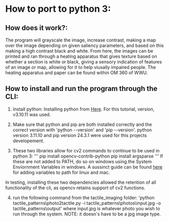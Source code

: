 # How to port to python 3:

## How does it work?:

The program will grayscale the image, increase contrast, making a map over the image depending on given saliency parameters, and based on this making a high contrast black and white. From here, the images can be printed and ran through a heating apparatus that gives texture based on whether a section is white or black, giving a sensory indication of features of an image or map, allowing for it to help viusally impaired people. The heating apparatus and paper can be found within OM 360 of WWU.

## How to install and run the program through the CLI:

1. Install python: Installing python from [Here](https://www.python.org/downloads). For this tutorial, version, v3.10.11 was used.

2. Make sure that python and pip are both installed correctly and the correct version with 'python --version' and 'pip --version'. python version 3.11.10 and pip version 24.3.1 were used for this projects developement.

3. These two libraries allow for cv2 commands to continue to be used in python 3:
   '''
   pip install opencv-contrib-python
   pip install argsparse
   '''
   If these are not added to PATH, do so on windows using the System Enviornment Variables in windows. A sussinct guide can be found [here](https://linuxize.com/post/how-to-add-directory-to-path-in-linux/) for adding variables to path for linux and mac.

In testing, installing these two dependencies allowed the retention of all functionality of the cli, as opencv retains support of cv2 functions.

4. run the following command from the tactile_imaging folder:
   'python tactile_patterns\photo2tactile.py -i tactile_patterns\photos\input.jpg -o tactile_patterns\output'
   where input.jpg is whatever photo you wish to run through the system. NOTE: it doesn's have to be a jpg image type.
